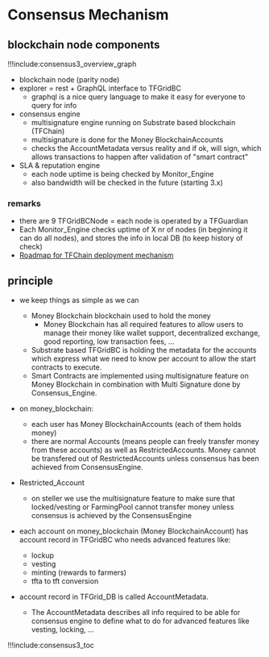 # Consensus Mechanism

## blockchain node components

!!!include:consensus3_overview_graph

- blockchain node (parity node) 
- explorer = rest + GraphQL interface to TFGridBC
  - graphql is a nice query language to make it easy for everyone to query for info
- consensus engine
  - multisignature engine running on Substrate based blockchain (TFChain)
  - multisignature is done for the Money BlockchainAccounts
  - checks the AccountMetadata versus reality and if ok, will sign, which allows transactions to happen after validation of "smart contract"
- SLA & reputation engine
  - each node uptime is being checked by Monitor_Engine
  - also bandwidth will be checked in the future (starting 3.x)

### remarks

- there are 9 TFGridBCNode = each node is operated by a TFGuardian
- Each Monitor_Engine checks uptime of X nr of nodes (in beginning it can do all nodes), and stores the info in local DB (to keep history of check)
- [Roadmap for TFChain deployment mechanism](roadmap_tfchain3)

## principle

- we keep things as simple as we can
  - Money Blockchain blockchain used to hold the money
    - Money Blockchain has all required features to allow users to manage their money like wallet support, decentralized exchange, good reporting, low transaction fees, ...
  - Substrate based TFGridBC is holding the metadata for the accounts which express what we need to know per account to allow the start contracts to execute.
  - Smart Contracts are implemented using multisignature feature on Money Blockchain in combination with Multi Signature done by Consensus_Engine.
- on money_blockchain:
  - each user has Money BlockchainAccounts (each of them holds money)
  - there are normal Accounts (means people can freely transfer money from these accounts) as well as RestrictedAccounts. Money cannot be transfered out of RestrictedAccounts unless consensus has been achieved from ConsensusEngine.
- Restricted_Account
  - on steller we use the multisignature feature to make sure that locked/vesting or FarmingPool cannot transfer money unless consensus is achieved by the ConsensusEngine

- each account on money_blockchain (Money BlockchainAccount) has account record in TFGridBC who needs advanced features like:
  - lockup
  - vesting
  - minting (rewards to farmers)
  - tfta to tft conversion

- account record in TFGrid_DB is called AccountMetadata.
  - The AccountMetadata describes all info required to be able for consensus engine to define what to do for advanced features like vesting, locking, ...


!!!include:consensus3_toc